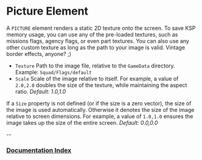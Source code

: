 # Picture Element

A `PICTURE` element renders a static 2D texture onto the screen. To save KSP memory usage, you can use any of the pre-loaded textures, such as missions flags, agency flags, or even part textures. You can also use any other custom texture as long as the path to your image is valid. Vintage border effects, anyone? ;)

* `Texture` Path to the image file, relative to the `GameData` directory. Example: `Squad/Flags/default`
* `Scale` Scale of the image relative to itself. For example, a value of `2.0,2.0` doubles the size of the texture, while maintaining the aspect ratio. _Default: 1.0,1.0_

If a `Size` property is not defined (or if the size is a zero vector), the size of the image is used automatically. Otherwise it denotes  the size of the image relative to screen dimensions. For example, a value of `1.0,1.0` ensures the image takes up the size of the entire screen. _Default: 0.0,0.0_

--
### [Documentation Index](../README.md)